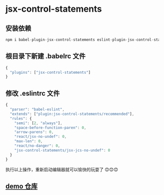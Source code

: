 # jsx-control-statements

## 安装依赖

```javascript
npm i babel-plugin-jsx-control-statements eslint-plugin-jsx-control-statements --save-dev
```

## 根目录下新建 .babelrc 文件

```javascript
{
  "plugins": ["jsx-control-statements"]
}
```

## 修改 .eslintrc 文件

```javascript
{
  "parser": "babel-eslint",
  "extends": ["plugin:jsx-control-statements/recommended"],
  "rules": {
    "semi": [2, "always"],
    "space-before-function-paren": 0,
    "arrow-parens": 0,
    "react/jsx-no-undef": 0,
    "max-len": 0,
    "react/no-danger": 0,
    "jsx-control-statements/jsx-jcs-no-undef": 0
  }
}

```

执行以上操作，重新启动编辑器就可以愉快的玩耍了 😊😊😊

## [demo 仓库](https://github.com/shihuali5257/jsx-control-statments)
